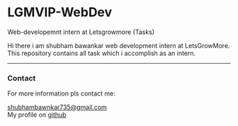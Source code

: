 # LGMVIP-WebDev
Web-developemnt intern at  Letsgrowmore (Tasks)

Hi there i am  shubham bawankar web development intern at LetsGrowMore.
This repository  contains all  task  which  i accomplish as an  intern.
<hr/>
<h3>Contact</h3>
<p>For more information pls contact me:</p>
<a href="mailto:shubhambawankar735@gmail.com">shubhambawnkar735@gmail.com</a>
<br>
My profile on <a href="https://github.com/Shubham56-droid">github</a>
